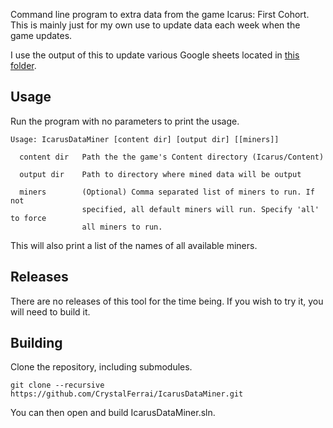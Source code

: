 Command line program to extra data from the game Icarus: First Cohort. This is mainly just for my own use to update data each week when the game updates.

I use the output of this to update various Google sheets located in [this folder](https://drive.google.com/drive/u/0/folders/1u5mE7nfmRmxpvYBbmeWl1gAIoOxvmtRE).

## Usage

Run the program with no parameters to print the usage.
```
Usage: IcarusDataMiner [content dir] [output dir] [[miners]]

  content dir   Path the the game's Content directory (Icarus/Content)

  output dir    Path to directory where mined data will be output

  miners        (Optional) Comma separated list of miners to run. If not
                specified, all default miners will run. Specify 'all' to force
                all miners to run.
```

This will also print a list of the names of all available miners.

## Releases

There are no releases of this tool for the time being. If you wish to try it, you will need to build it.

## Building

Clone the repository, including submodules.
```
git clone --recursive https://github.com/CrystalFerrai/IcarusDataMiner.git
```

You can then open and build IcarusDataMiner.sln.
